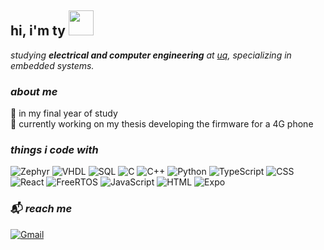 <h2> hi, i'm ty <img src="https://media0.giphy.com/media/v1.Y2lkPTc5MGI3NjExb3QwZ2ZqdWdrYnM0bGZnY2plajFxZ291cTh4Y2podmEyY3RsN2N1aCZlcD12MV9pbnRlcm5hbF9naWZfYnlfaWQmY3Q9cw/5A4gz2QktOjs3nYq1U/giphy.gif" width="40"></h2>

<p><em>
studying <strong>electrical and computer engineering</strong> at <a href="https://www.uq.edu.au/">uq</a>, specializing in embedded systems.
</em></p>

<h3><em>about me</em></h3>
<p>🌱 in my final year of study</br>🔭 currently working on my thesis developing the firmware for a 4G phone</p>

<h3><em>things i code with</em></h3>

<p>
<img src="https://img.shields.io/badge/RTOS-Zephyr-informational?style=for-the-badge&logo=zephyrproject&logoColor=white&color=761EDB" alt="Zephyr">
<img src="https://img.shields.io/badge/Code-VHDL-informational?style=for-the-badge&logo=vhdl&logoColor=white&color=9452A5" alt="VHDL">
<img src="https://img.shields.io/badge/Code-SQL-informational?style=for-the-badge&logo=postgresql&logoColor=white&color=336791" alt="SQL">
<img src="https://img.shields.io/badge/Code-C-informational?style=for-the-badge&logo=c&logoColor=white&color=00599C" alt="C">
<img src="https://img.shields.io/badge/Code-C++-informational?style=for-the-badge&logo=c%2B%2B&logoColor=white&color=00599C" alt="C++">
<img src="https://img.shields.io/badge/Code-Python-informational?style=for-the-badge&logo=python&logoColor=white&color=3776AB" alt="Python">
<img src="https://img.shields.io/badge/Code-TypeScript-informational?style=for-the-badge&logo=typescript&logoColor=white&color=3178C6" alt="TypeScript">
<img src="https://img.shields.io/badge/Code-CSS-informational?style=for-the-badge&logo=css3&logoColor=white&color=1572B6" alt="CSS">
<img src="https://img.shields.io/badge/Code-React-informational?style=for-the-badge&logo=react&logoColor=white&color=61DAFB" alt="React">
<img src="https://img.shields.io/badge/RTOS-FreeRTOS-informational?style=for-the-badge&logo=freertos&logoColor=white&color=008000" alt="FreeRTOS">
<img src="https://img.shields.io/badge/Code-JavaScript-informational?style=for-the-badge&logo=javascript&logoColor=white&color=F7DF1E" alt="JavaScript">
<img src="https://img.shields.io/badge/Code-HTML-informational?style=for-the-badge&logo=html5&logoColor=white&color=E34F26" alt="HTML">
<img src="https://img.shields.io/badge/Framework-Expo-informational?style=for-the-badge&logo=expo&logoColor=white&color=000000" alt="Expo">
</p>

<h3>📬<em> reach me</em></h3>
<p>
  <a href="mailto:tyjbehnke@gmail.com">
    <img src="https://img.shields.io/badge/Email-tyjbehnke@gmail.com-informational?style=for-the-badge&logo=gmail&logoColor=white&color=D14836" alt="Gmail">
  </a>
</p>
